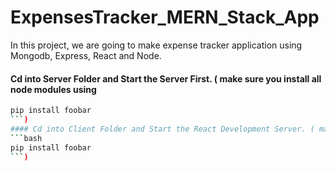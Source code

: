 # ExpensesTracker_MERN_Stack_App
In this project, we are going  to make expense tracker application using Mongodb, Express, React and Node.


#### Cd into Server Folder and Start the Server First. ( make sure you install all node modules using 
```bash
pip install foobar
```)
#### Cd into Client Folder and Start the React Development Server. ( make sure you install all node modules using 
```bash
pip install foobar
```)



